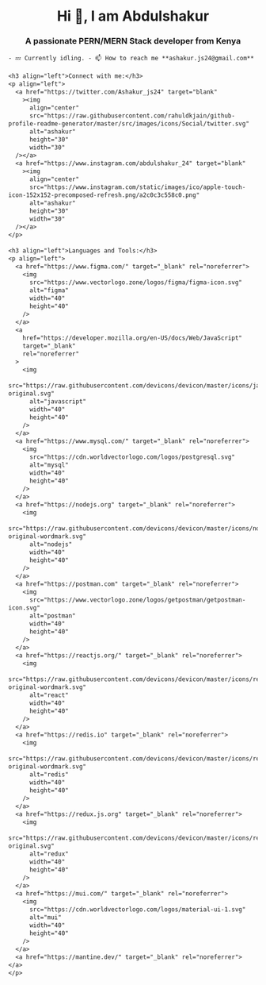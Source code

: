    <h1 align="center">Hi 👋, I am Abdulshakur</h1>
    <h3 align="center">A passionate PERN/MERN Stack developer from Kenya</h3>

    - 💤 Currently idling. - 📫 How to reach me **ashakur.js24@gmail.com**

    <h3 align="left">Connect with me:</h3>
    <p align="left">
      <a href="https://twitter.com/Ashakur_js24" target="blank"
        ><img
          align="center"
          src="https://raw.githubusercontent.com/rahuldkjain/github-profile-readme-generator/master/src/images/icons/Social/twitter.svg"
          alt="ashakur"
          height="30"
          width="30"
      /></a>
      <a href="https://www.instagram.com/abdulshakur_24" target="blank"
        ><img
          align="center"
          src="https://www.instagram.com/static/images/ico/apple-touch-icon-152x152-precomposed-refresh.png/a2c0c3c558c0.png"
          alt="ashakur"
          height="30"
          width="30"
      /></a>
    </p>

    <h3 align="left">Languages and Tools:</h3>
    <p align="left">
      <a href="https://www.figma.com/" target="_blank" rel="noreferrer">
        <img
          src="https://www.vectorlogo.zone/logos/figma/figma-icon.svg"
          alt="figma"
          width="40"
          height="40"
        />
      </a>
      <a
        href="https://developer.mozilla.org/en-US/docs/Web/JavaScript"
        target="_blank"
        rel="noreferrer"
      >
        <img
          src="https://raw.githubusercontent.com/devicons/devicon/master/icons/javascript/javascript-original.svg"
          alt="javascript"
          width="40"
          height="40"
        />
      </a>
      <a href="https://www.mysql.com/" target="_blank" rel="noreferrer">
        <img
          src="https://cdn.worldvectorlogo.com/logos/postgresql.svg"
          alt="mysql"
          width="40"
          height="40"
        />
      </a>
      <a href="https://nodejs.org" target="_blank" rel="noreferrer">
        <img
          src="https://raw.githubusercontent.com/devicons/devicon/master/icons/nodejs/nodejs-original-wordmark.svg"
          alt="nodejs"
          width="40"
          height="40"
        />
      </a>
      <a href="https://postman.com" target="_blank" rel="noreferrer">
        <img
          src="https://www.vectorlogo.zone/logos/getpostman/getpostman-icon.svg"
          alt="postman"
          width="40"
          height="40"
        />
      </a>
      <a href="https://reactjs.org/" target="_blank" rel="noreferrer">
        <img
          src="https://raw.githubusercontent.com/devicons/devicon/master/icons/react/react-original-wordmark.svg"
          alt="react"
          width="40"
          height="40"
        />
      </a>
      <a href="https://redis.io" target="_blank" rel="noreferrer">
        <img
          src="https://raw.githubusercontent.com/devicons/devicon/master/icons/redis/redis-original-wordmark.svg"
          alt="redis"
          width="40"
          height="40"
        />
      </a>
      <a href="https://redux.js.org" target="_blank" rel="noreferrer">
        <img
          src="https://raw.githubusercontent.com/devicons/devicon/master/icons/redux/redux-original.svg"
          alt="redux"
          width="40"
          height="40"
        />
      </a>
      <a href="https://mui.com/" target="_blank" rel="noreferrer">
        <img
          src="https://cdn.worldvectorlogo.com/logos/material-ui-1.svg"
          alt="mui"
          width="40"
          height="40"
        />
      </a>
      <a href="https://mantine.dev/" target="_blank" rel="noreferrer"> </a>
    </p>
